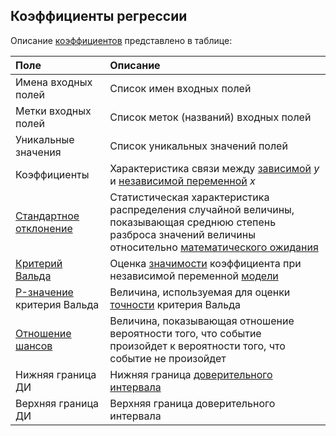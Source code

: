 ## Коэффициенты регрессии

Описание [коэффициентов](https://wiki.loginom.ru/articles/coefficient-of-regression.html) представлено в таблице:

| Поле | Описание |
|:--------------------|:----------|
| Имена входных полей | Список имен входных полей |
| Метки входных полей | Список меток (названий) входных полей |
| Уникальные значения | Список уникальных значений полей |
| Коэффициенты | Характеристика связи между [зависимой](https://wiki.loginom.ru/articles/output-variable.html) *y* и [независимой переменной](https://wiki.loginom.ru/articles/input-variable.html) *x*|
| [Стандартное отклонение](https://wiki.loginom.ru/articles/mean-square-deviation.html) | Статистическая характеристика распределения случайной величины, показывающая среднюю степень разброса значений величины относительно [математического ожидания](https://wiki.loginom.ru/articles/expectation-value.html) |
| [Критерий Вальда](https://wiki.loginom.ru/articles/wald-test.html) | Оценка [значимости](https://wiki.loginom.ru/articles/significance-regr.html) коэффициента при независимой переменной [модели](https://wiki.loginom.ru/articles/taught-model.html)  |
| [P-значение](https://wiki.loginom.ru/articles/p-value.html) критерия Вальда| Величина, используемая для оценки [точности](https://wiki.loginom.ru/articles/precision.html) критерия Вальда |
| [Отношение шансов](https://wiki.loginom.ru/articles/odds-ratio.html) | Величина, показывающая отношение вероятности того, что событие произойдет к вероятности того, что событие не произойдет |
| Нижняя граница ДИ | Нижняя граница [доверительного интервала](https://wiki.loginom.ru/articles/confidence-interval.html) |
| Верхняя граница ДИ | Верхняя граница доверительного интервала |